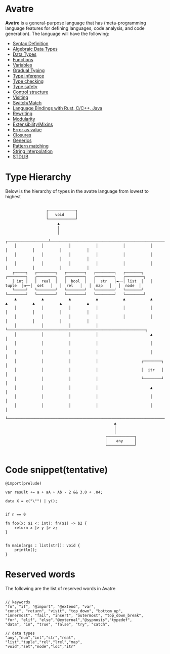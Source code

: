 # Avatre
**Avatre** is a general-purpose language that has (meta-programming language features for defining languages, code analysis, and code generation). The language will have the following:
- [Syntax Definition]()
- [Algebraic Data Types]()
- [Data Types]()
- [Functions]()
- [Variables]()
- [Gradual Typing]()
- [Type inference]()
- [Type checking]()
- [Type safety]()
- [Control structure]()
- [Visiting]()
- [Switch/Match]()
- [Language Bindings with Rust, C/C++, Java]()
- [Rewriting]()
- [Modularity]()
- [Extensibility/Mixins]()
- [Error as value]()
- [Closures]()
- [Generics]()
- [Pattern matching]()
- [String interpolation]()
- [STDLIB]()

# Type Hierarchy
Below is the hierarchy of types in the avatre language from lowest to highest

```text

                  ┌────────────┐
                  │   void     │
                  └────────────┘
                       ▲
                       │
                       │
    ┌──────────────────┴────────────────────────────────────────────────────────────────────────────────────────────┐
    │           │           │           │           │           │           │           │           │           │
    │           │           │           │           │           │           │           │           │           │
    │           │           │           │           │           │           │           │           │           │
   ┌─────┐   ┌────────┐   ┌────────┐   ┌────────┐   ┌───────┐   ┌────────┐   ┌────────┐   ┌────────┐   ┌────────┐   ┌────────┐
   │ int │   │  real  │   │  bool  │   │  str   │◄──│ list  │   │ tuple  │◄──│  set   │   │  rel   │   │  map   │   │  node  │
   └─────┘   └────────┘   └────────┘   └────────┘   └───────┘   └────────┘   └────────┘   └────────┘   └────────┘   └────────┘
    ▲           ▲           ▲           ▲           ▲           ▲           ▲           ▲           ▲           ▲
    │           │           │           │           │           │           │           │           │           │
    │           │           │           │           │           │           │           │           │           │
    │           │           │           │           └─────────────────────────────────────────────────────────────┐
    │           │           │           │                       ▲                                                 │
    │           │           │           │                       │                                                 │
    │           │           │           │                       │                                                 │
    │           │           │           │                   ┌────────┐                                            │
    │           │           │           │                   │  itr   │                                            │
    │           │           │           │                   └────────┘                                            │
    │           │           │           │                       ▲                                                 │
    │           │           │           │                       │                                                 │
    │           │           │           │                       │                                                 │
    └─────────────────────────────────────────────────────────────────────────────────────────────────────────────┘
                                                ▲
                                                │
                                                │
                                            ┌────────────┐
                                            │    any     │
                                            └────────────┘


```

# Code snippet(tentative)

```avatre
@import(prelude)

var result += a + aA + Ab - 2 && 3.0 + .04;

data X = x("\"") | y();


if n == 0

fn foo(x: $1 <: int): fn($1) -> $2 {
    return x |> y |> z;
}


fn main(args : list[str]): void {
	println();
}
```


# Reserved words
The following are the list of reserved words in Avatre

```avatre

// keywords
"fn", "if", "@import", "@extend", "var",
"const", "return", "visit", "top_down", "bottom_up",
"innermost", "fail", "insert", "outermost", "top_down_break",
"for", "elif", "else","@external","@sypnosis","typedef",
"data", "in", "true", "false", "try", "catch",

// data types
"any","num","int","str","real",
"list","tuple","rel","lrel","map",
"void","set","node","loc","itr"


```